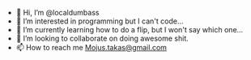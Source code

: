 - 👋 Hi, I’m @localdumbass
- 👀 I’m interested in programming but I can't code...
- 🌱 I’m currently learning how to do a flip, but I won't say which one...
- 💞️ I’m looking to collaborate on doing awesome shit.
- 📫 How to reach me Mojus.takas@gmail.com

<!---
The1Helmet/The1Helmet is a ✨ special ✨ repository because its `README.md` (this file) appears on your GitHub profile.
You can click the Preview link to take a look at your changes.
--->
